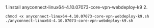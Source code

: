 1.install anyconnect-linux64-4.10.07073-core-vpn-webdeploy-k9
2.
```
chmod +x anyconnect-linux64-4.10.07073-core-vpn-webdeploy-k9.sh 
./anyconnect-linux64-4.10.07073-core-vpn-webdeploy-k9.sh
```
